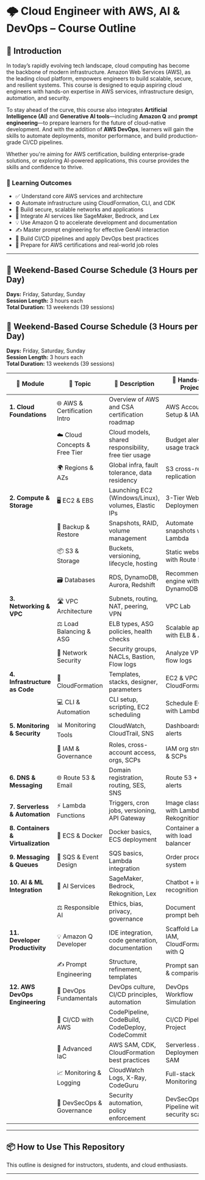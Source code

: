 # 🌩️ Cloud Engineer with AWS, AI & DevOps – Course Outline

## 📘 Introduction

In today’s rapidly evolving tech landscape, cloud computing has become the backbone of modern infrastructure. Amazon Web Services (AWS), as the leading cloud platform, empowers engineers to build scalable, secure, and resilient systems. This course is designed to equip aspiring cloud engineers with hands-on expertise in AWS services, infrastructure design, automation, and security.

To stay ahead of the curve, this course also integrates **Artificial Intelligence (AI)** and **Generative AI tools**—including **Amazon Q** and **prompt engineering**—to prepare learners for the future of cloud-native development. And with the addition of **AWS DevOps**, learners will gain the skills to automate deployments, monitor performance, and build production-grade CI/CD pipelines.

Whether you're aiming for AWS certification, building enterprise-grade solutions, or exploring AI-powered applications, this course provides the skills and confidence to thrive.

### 🎯 Learning Outcomes

- ✅ Understand core AWS services and architecture  
- ⚙️ Automate infrastructure using CloudFormation, CLI, and CDK  
- 🔐 Build secure, scalable networks and applications  
- 🤖 Integrate AI services like SageMaker, Bedrock, and Lex  
- 💡 Use Amazon Q to accelerate development and documentation  
- ✍️ Master prompt engineering for effective GenAI interaction  
- 🔄 Build CI/CD pipelines and apply DevOps best practices  
- 🧠 Prepare for AWS certifications and real-world job roles  

---

## 🧠 Weekend-Based Course Schedule (3 Hours per Day)

**Days:** Friday, Saturday, Sunday  
**Session Length:** 3 hours each  
**Total Duration:** 13 weekends (39 sessions)


## 🧠 Weekend-Based Course Schedule (3 Hours per Day)

**Days:** Friday, Saturday, Sunday  
**Session Length:** 3 hours each  
**Total Duration:** 13 weekends (39 sessions)

| 🧱 Module | 📌 Topic | 📝 Description | 🧪 Hands-On Project | ⏱️ Duration |
|----------|----------|----------------|---------------------|--------------|
| **1. Cloud Foundations** | 🌐 AWS & Certification Intro | Overview of AWS and CSA certification roadmap | AWS Account Setup & IAM Lab | 1 session |
|  | ☁️ Cloud Concepts & Free Tier | Cloud models, shared responsibility, free tier usage | Budget alerts & usage tracking | 1 session |
|  | 🌍 Regions & AZs | Global infra, fault tolerance, data residency | S3 cross-region replication | 1 session |
| **2. Compute & Storage** | 🖥️ EC2 & EBS | Launching EC2 (Windows/Linux), volumes, Elastic IPs | 3-Tier Web App Deployment | 2 sessions |
|  | 💾 Backup & Restore | Snapshots, RAID, volume management | Automate snapshots with Lambda | 1 session |
|  | 📦 S3 & Storage | Buckets, versioning, lifecycle, hosting | Static website with Route 53 | 2 sessions |
|  | 🗃️ Databases | RDS, DynamoDB, Aurora, Redshift | Recommendation engine with DynamoDB | 2 sessions |
| **3. Networking & VPC** | 🛣️ VPC Architecture | Subnets, routing, NAT, peering, VPN | VPC Lab | 2 sessions |
|  | ⚖️ Load Balancing & ASG | ELB types, ASG policies, health checks | Scalable app with ELB & ASG | 1 session |
|  | 🔐 Network Security | Security groups, NACLs, Bastion, Flow logs | Analyze VPC flow logs | 1 session |
| **4. Infrastructure as Code** | 🧾 CloudFormation | Templates, stacks, designer, parameters | EC2 & VPC with CloudFormation | 2 sessions |
|  | 💻 CLI & Automation | CLI setup, scripting, EC2 scheduling | Schedule EC2 with Lambda | 1 session |
| **5. Monitoring & Security** | 📊 Monitoring Tools | CloudWatch, CloudTrail, SNS | Dashboards & alerts | 1 session |
|  | 🔐 IAM & Governance | Roles, cross-account access, orgs, SCPs | IAM org structure & SCPs | 1 session |
| **6. DNS & Messaging** | 🌐 Route 53 & Email | Domain registration, routing, SES, SNS | Route 53 + SES alerts | 1 session |
| **7. Serverless & Automation** | ⚡ Lambda Functions | Triggers, cron jobs, versioning, API Gateway | Image classifier with Lambda & Rekognition | 2 sessions |
| **8. Containers & Virtualization** | 🐳 ECS & Docker | Docker basics, ECS deployment | Container app with load balancer | 2 sessions |
| **9. Messaging & Queues** | 📮 SQS & Event Design | SQS basics, Lambda integration | Order processing system | 1 session |
| **10. AI & ML Integration** | 🤖 AI Services | SageMaker, Bedrock, Rekognition, Lex | Chatbot + image recognition app | 2 sessions |
|  | ⚖️ Responsible AI | Ethics, bias, privacy, governance | Document prompt behavior | 1 session |
| **11. Developer Productivity** | 💡 Amazon Q Developer | IDE integration, code generation, documentation | Scaffold Lambda, IAM, CloudFormation with Q | 1 session |
|  | ✍️ Prompt Engineering | Structure, refinement, templates | Prompt sandbox & comparison | 1 session |
| **12. AWS DevOps Engineering** | 🚀 DevOps Fundamentals | DevOps culture, CI/CD principles, automation | DevOps Workflow Simulation | 1 session |
|  | 🔄 CI/CD with AWS | CodePipeline, CodeBuild, CodeDeploy, CodeCommit | CI/CD Pipeline Project | 2 sessions |
|  | 🧪 Advanced IaC | AWS SAM, CDK, CloudFormation best practices | Serverless App Deployment with SAM | 1 session |
|  | 📈 Monitoring & Logging | CloudWatch Logs, X-Ray, CodeGuru | Full-stack Monitoring Lab | 1 session |
|  | 🔐 DevSecOps & Governance | Security automation, policy enforcement | DevSecOps Pipeline with security scans | 1 session |

---

## 📦 How to Use This Repository

This outline is designed for instructors, students, and cloud enthusiasts.

---